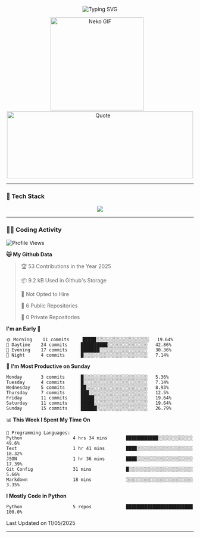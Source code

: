 <p align="center">
  <img src="https://readme-typing-svg.demolab.com?font=Fira+Code&size=36&duration=4000&pause=1000&center=true&vCenter=true&width=1000&lines=Hi+%F0%9F%91%8B%2C+I'm+TAKA!;Welcome+to+my+GitHub+profile!;Enjoy+my+projects+%F0%9F%92%BB" alt="Typing SVG" />
</p>

<p align="center">
  <img src="https://media.giphy.com/media/JIX9t2j0ZTN9S/giphy.gif" width="250" alt="Neko GIF" />
  <span>&nbsp;&nbsp;&nbsp;</span>
  <img src="https://quotes-github-readme.vercel.app/api?type=horizontal&theme=tokyonight" width="500" height="180" alt="Quote" />
</p>

---

### 🧰 Tech Stack
<p align="center">
  <img src="https://skillicons.dev/icons?i=python,html,css,js,git,c,linux" />
</p>

---

### 🧑‍💻 Coding Activity

<!--START_SECTION:waka-->
![Profile Views](http://img.shields.io/badge/Profile%20Views-18-blue)

**🐱 My Github Data** 

> 🏆 53 Contributions in the Year 2025
 > 
> 📦 9.2 kB Used in Github's Storage 
 > 
> 🚫 Not Opted to Hire
 > 
> 📜 6 Public Repositories 
 > 
> 🔑 0 Private Repositories  
 > 
**I'm an Early 🐤** 

```text
🌞 Morning    11 commits     █████░░░░░░░░░░░░░░░░░░░░   19.64% 
🌆 Daytime    24 commits     ██████████░░░░░░░░░░░░░░░   42.86% 
🌃 Evening    17 commits     ███████░░░░░░░░░░░░░░░░░░   30.36% 
🌙 Night      4 commits      █░░░░░░░░░░░░░░░░░░░░░░░░   7.14%

```
📅 **I'm Most Productive on Sunday** 

```text
Monday       3 commits      █░░░░░░░░░░░░░░░░░░░░░░░░   5.36% 
Tuesday      4 commits      █░░░░░░░░░░░░░░░░░░░░░░░░   7.14% 
Wednesday    5 commits      ██░░░░░░░░░░░░░░░░░░░░░░░   8.93% 
Thursday     7 commits      ███░░░░░░░░░░░░░░░░░░░░░░   12.5% 
Friday       11 commits     █████░░░░░░░░░░░░░░░░░░░░   19.64% 
Saturday     11 commits     █████░░░░░░░░░░░░░░░░░░░░   19.64% 
Sunday       15 commits     ██████░░░░░░░░░░░░░░░░░░░   26.79%

```


📊 **This Week I Spent My Time On** 

```text
💬 Programming Languages: 
Python                   4 hrs 34 mins       ████████████░░░░░░░░░░░░░   49.6% 
Text                     1 hr 41 mins        ████░░░░░░░░░░░░░░░░░░░░░   18.32% 
JSON                     1 hr 36 mins        ████░░░░░░░░░░░░░░░░░░░░░   17.39% 
Git Config               31 mins             █░░░░░░░░░░░░░░░░░░░░░░░░   5.66% 
Markdown                 18 mins             ░░░░░░░░░░░░░░░░░░░░░░░░░   3.35%

```

**I Mostly Code in Python** 

```text
Python                   5 repos             █████████████████████████   100.0%

```



 Last Updated on 11/05/2025
<!--END_SECTION:waka-->

---